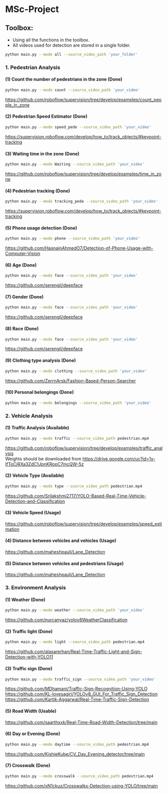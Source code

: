 # MSc-Project

## Toolbox:
- Using all the functions in the toolbox.
- All videos used for detection are stored in a single folder.
```bash
python main.py --mode all --source_video_path 'your_folder'
```
### 1. Pedestrian Analysis 
#### (1) Count the number of pedestrians in the zone (Done)
```bash
python main.py --mode count --source_video_path 'your_video'
```
https://github.com/roboflow/supervision/tree/develop/examples/count_people_in_zone
#### (2) Pedestrian Speed Estimator (Done)
```bash
python main.py --mode speed_pede --source_video_path 'your_video'
```    
https://supervision.roboflow.com/develop/how_to/track_objects/#keypoint-tracking
#### (3) Waiting time in the zone (Done)
```bash
python main.py --mode Waiting --source_video_path 'your_video'
```  
https://github.com/roboflow/supervision/tree/develop/examples/time_in_zone
#### (4) Pedestrian tracking (Done)
```bash
python main.py --mode tracking_pede --source_video_path 'your_video'
```    
https://supervision.roboflow.com/develop/how_to/track_objects/#keypoint-tracking
#### (5) Phone usage detection (Done)
```bash
python main.py --mode phone --source_video_path 'your_video'
```  
https://github.com/HasnainAhmedO7/Detection-of-Phone-Usage-with-Computer-Vision
#### (6) Age (Done)
```bash
python main.py --mode face --source_video_path 'your_video'
```
https://github.com/serengil/deepface
#### (7) Gender (Done)
```bash
python main.py --mode face --source_video_path 'your_video'
```
https://github.com/serengil/deepface
#### (8) Race (Done)
```bash
python main.py --mode face --source_video_path 'your_video'
```
https://github.com/serengil/deepface
#### (9) Clothing type analysis (Done)
```bash
python main.py --mode clothing --source_video_path 'your_video'
```
https://github.com/ZerrnArsk/Fashion-Based-Person-Searcher
#### (10) Personal belongings (Done)
```bash
python main.py --mode belongings --source_video_path 'your_video'
```
### 2. Vehicle Analysis 
#### (1) Traffic Analysis (Available)
```bash
python main.py --mode traffic --source_video_path pedestrian.mp4
```  
https://github.com/roboflow/supervision/tree/develop/examples/traffic_analysis  
Weights should be downloaded from https://drive.google.com/uc?id=1y-IfToCjRXa3ZdC1JpnKRopC7mcQW-5z  
#### (2) Vehicle Type (Available)
```bash
python main.py --mode type --source_video_path pedestrian.mp4
```  
https://github.com/Srilakshmi2717/YOLO-Based-Real-Time-Vehicle-Detection-and-Classification
#### (3) Vehicle Speed (Usage)
https://github.com/roboflow/supervision/tree/develop/examples/speed_estimation
#### (4) Distance between vehicles and vehicles (Usage)
https://github.com/maheshpaulj/Lane_Detection
#### (5) Distance between vehicles and pedestrians (Usage)
https://github.com/maheshpaulj/Lane_Detection
### 3. Environment Analysis 
#### (1) Weather (Done)
```bash
python main.py --mode weather --source_video_path 'your_video'
```  
https://github.com/nurcanyaz/yolov8WeatherClassification
#### (2) Traffic light (Done)
```bash
python main.py --mode light --source_video_path pedestrian.mp4
```  
https://github.com/alasarerhan/Real-Time-Traffic-Light-and-Sign-Detection-with-YOLO11
#### (3) Traffic sign (Done)
```bash
python main.py --mode traffic_sign --source_video_path 'your_video'
```
https://github.com/MDhamani/Traffic-Sign-Recognition-Using-YOLO
https://github.com/KL-lovesagiri/YOLOv8_GUI_For_Traffic_Sign_Detection
https://github.com/Kartik-Aggarwal/Real-Time-Traffic-Sign-Detection
#### (5) Road Width (Usable)
https://github.com/saarthxxk/Real-Time-Road-Width-Detection/tree/main
#### (6) Day or Evening (Done)
```bash
python main.py --mode daytime --source_video_path pedestrian.mp4
```
https://github.com/KishieKube/CV_Day_Evening_detector/tree/main
#### (7) Crosswalk (Done)
```bash
python main.py --mode crosswalk --source_video_path pedestrian.mp4
```
https://github.com/xN1ckuz/Crosswalks-Detection-using-YOLO/tree/main

